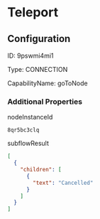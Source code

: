 # Teleport
## Configuration
ID:  9pswmi4mi1

Type: CONNECTION 

CapabilityName: goToNode






### Additional Properties
nodeInstanceId
```string 
8qr5bc3clq
```


subflowResult
```json 
[
  {
    "children": [
      {
        "text": "Cancelled"
      }
    ]
  }
]
```




